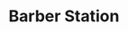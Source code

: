 ---
title: "Barber Station"
url: /ciudad-autonoma-de-buenos-aires/barber-station-avenida-cramer/
shop: peluquería
---
